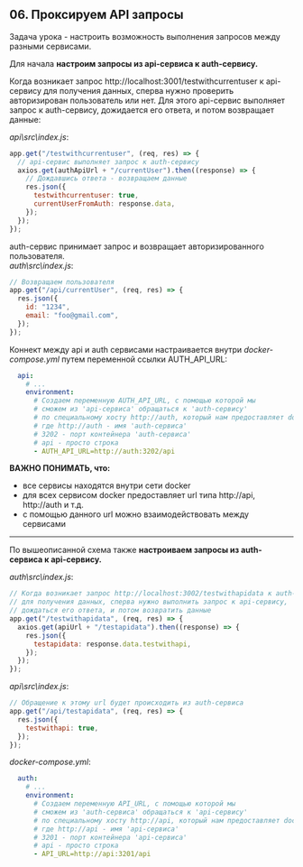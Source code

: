 ## 06. Проксируем API запросы

Задача урока - настроить возможность выполнения запросов между разными сервисами.

Для начала **настроим запросы из api-сервиса к auth-сервису.**

Когда возникает запрос http://localhost:3001/testwithcurrentuser к api-сервису для получения данных, сперва нужно проверить авторизирован пользователь или нет. Для этого api-сервис выполняет запрос к auth-сервису, дожидается его ответа, и потом возвращает данные:

*api\src\index.js*:
```js
app.get("/testwithcurrentuser", (req, res) => {
  // api-сервис выполняет запрос к auth-сервису
  axios.get(authApiUrl + "/currentUser").then((response) => {
    // Дождавшись ответа - возвращаем данные
    res.json({
      testwithcurrentuser: true,
      currentUserFromAuth: response.data,
    });
  });
});
```

auth-сервис принимает запрос и возвращает авторизированного пользователя.   
*auth\src\index.js*:
```js
// Возвращаем пользователя
app.get("/api/currentUser", (req, res) => {
  res.json({
    id: "1234",
    email: "foo@gmail.com",
  });
});
```

Коннект между api и auth сервисами настраивается внутри *docker-compose.yml* путем переменной ссылки AUTH_API_URL:
```yml
  api:
    # ...
    environment:
      # Создаем переменную AUTH_API_URL, с помощью которой мы 
      # сможем из 'api-сервиса' обращаться к 'auth-сервису'
      # по специальному хосту http://auth, который нам предоставляет docker -
      # где http://auth - имя 'auth-сервиса'
      # 3202 - порт контейнера 'auth-сервиса'
      # api - просто строка
      - AUTH_API_URL=http://auth:3202/api 
```

**ВАЖНО ПОНИМАТЬ, что:**   
- все сервисы находятся внутри сети docker
- для всех сервисом docker предоставляет url типа http://api, http://auth и т.д.
- с помощью данного url можно взаимодействовать между сервисами

---

По вышеописанной схема также **настроиваем запросы из auth-сервиса к api-сервису.**

*auth\src\index.js*:
```js
// Когда возникает запрос http://localhost:3002/testwithapidata к auth-сервису
// для получения данных, сперва нужно выполнить запрос к api-сервису,
// дождаться его ответа, и потом возвратить данные
app.get("/testwithapidata", (req, res) => {
  axios.get(apiUrl + "/testapidata").then((response) => {
    res.json({
      testapidata: response.data.testwithapi,
    });
  });
});
```

*api\src\index.js*:
```js
// Обращение к этому url будет происходить из auth-сервиса
app.get("/api/testapidata", (req, res) => {
  res.json({
    testwithapi: true,
  });
});
```

*docker-compose.yml*:
```yml
  auth:
    # ...
    environment:
      # Создаем переменную API_URL, с помощью которой мы 
      # сможем из 'auth-сервиса' обращаться к 'api-сервису'
      # по специальному хосту http://api, который нам предоставляет docker -
      # где http://api - имя 'api-сервиса'
      # 3201 - порт контейнера 'api-сервиса'
      # api - просто строка
      - API_URL=http://api:3201/api
```